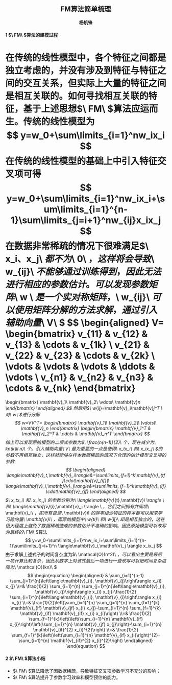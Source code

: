## <center>FM算法简单梳理</center>

<center><strong>杨航锋</strong></center>

#### 1  $\ FM\ $算法的建模过程

在传统的线性模型中，各个特征之间都是独立考虑的，并没有涉及到特征与特征之间的交互关系，但实际上大量的特征之间是相互关联的。如何寻找相互关联的特征，基于上述思想$\ FM\ $算法应运而生。传统的线性模型为
$$
y=w_0+\sum\limits_{i=1}^nw_ix_i
$$
在传统的线性模型的基础上中引入特征交叉项可得
$$
y=w_0+\sum\limits_{i=1}^nw_ix_i+\sum\limits_{i=1}^{n-1}\sum\limits_{j=i+1}^nw_{ij}x_ix_j
$$
在数据非常稀疏的情况下很难满足$\ x_i、x_j\ $都不为$\ 0\ $，这样将会导致$\ w_{ij}\ $不能够通过训练得到，因此无法进行相应的参数估计。可以发现参数矩阵$\ w \ $是一个实对称矩阵，$\ w_{ij}\ $可以使用矩阵分解的方法求解，通过引入辅助向量$\  V\ $
$$
\begin{aligned}
V=
\begin{bmatrix}
v_{11} & v_{12} & v_{13} & \cdots & v_{1k} \\
v_{21} & v_{22} & v_{23} & \cdots & v_{2k} \\
\vdots & \vdots & \vdots & \ddots & \vdots \\
v_{n1} & v_{n2} & v_{n3} & \cdots & v_{nk}
\end{bmatrix}
=
\begin{bmatrix}
\mathbf{v}_1\\
\mathbf{v}_2\\
\vdots\\
\mathbf{v}_n
\end{bmatrix}
\end{aligned}
$$
然后用$\ w_{ij}=\mathbf{v}_i\mathbf{v}_j^T \ $对$\ w\  $进行分解
$$
w=VV^T=
\begin{bmatrix}
\mathbf{v}_1\\
\mathbf{v}_2\\
\vdots\\
\mathbf{v}_n
\end{bmatrix}
\begin{bmatrix}
\mathbf{v}_1^T &
\mathbf{v}_2^T & 
\cdots & 
\mathbf{v}_n^T
\end{bmatrix}
$$
综上可以发现原始模型的二项式参数为$\ \frac{n(n-1)}{2}\ $个，现在减少为$\ kn(k\ll n)\ $个。引入辅助向量$\ V\ $最为重要的一点是使得$\ x_tx_i\ $和$\ x_ix_j\ $的参数不再相互独立，这样就能够在样本数据稀疏的情况下合理的估计模型交叉项的参数
$$
\begin{aligned}
\langle\mathbf{v}_t,\mathbf{v}_i\rangle&=\sum\limits_{f=1}^k\mathbf{v}_{tf}\cdot\mathbf{v}_{if}\\
\langle\mathbf{v}_i,\mathbf{v}_j\rangle&=\sum\limits_{f=1}^k\mathbf{v}_{if}\cdot\mathbf{v}_{jf}
\end{aligned}
$$
$\ x_tx_i\ $和$\ x_ix_j\  $的参数分别为$\ \langle\mathbf{v}_{t},\mathbf{v}_i \rangle \ $和$\ \langle\mathbf{v}_{i},\mathbf{v}_j \rangle \ $，它们之间拥有共同项$\ \mathbf{v}_i\ $，即所有包含$\ \mathbf{v}_i\ $的非零组合特征的样本都可以用来学习隐向量$\  \mathbf{v}_i\ $，而原始模型中$\ w_{ti}\ $和$\ w_{ij}\ $却是相互独立的，这在很大程度上避免了数据稀疏造成的参数估计不准确的影响。因此原始模型可以改写为最终的$\ FM\ $算法
$$
y=w_0+\sum\limits_{i=1}^nw_ix_i+\sum\limits_{i=1}^{n-1}\sum\limits_{j=i+1}^n \langle\mathbf{v}_i,\mathbf{v}_j \rangle x_ix_j
$$
由于求解上述式子的时间复杂度为$\ \mathcal{O}(n^2)\ $，可以看出主要是最后一项计算比较复杂，因此从数学上对该式最后一项进行一些改写可以把时间复杂度降为$\ \mathcal{O}(kn)\ $
$$
\begin{equation}
\begin{aligned} & \sum_{i=1}^{n-1} \sum_{j=1}^{n}\left\langle\mathbf{v}_{i}, \mathbf{v}_{j}\right\rangle x_{i} x_{j} \\=& \frac{1}{2} \sum_{i=1}^{n} \sum_{j=1}^{n}\left\langle\mathbf{v}_{i}, \mathbf{v}_{j}\right\rangle x_{i} x_{j}-\frac{1}{2} \sum_{i=1}^{n}\left\langle\mathbf{v}_{i}, \mathbf{v}_{i}\right\rangle x_{i} x_{i} \\=& \frac{1}{2}\left(\sum_{i=1}^{n} \sum_{j=1}^{n} \sum_{f=1}^{k} \mathbf{v}_{if} \mathbf{v}_{jf} x_{i} x_{j}-\sum_{i=1}^{n} \sum_{f=1}^{k} \mathbf{v}_{if} \mathbf{v}_{if} x_{i} x_{i}\right) \\=& \frac{1}{2} \sum_{f=1}^{k}\left(\left(\sum_{i=1}^{n} \mathbf{v}_{if} x_{i}\right)\left(\sum_{j=1}^{n} \mathbf{v}_{jf} x_{j}\right)-\sum_{i=1}^{n} \mathbf{v}_{if}^{2} x_{i}^{2}\right) \\=& \frac{1}{2} \sum_{f=1}^{k}\left(\left(\sum_{i=1}^{n} \mathbf{v}_{if} x_{i}\right)^{2}-\sum_{i=1}^{n} \mathbf{v}_{if}^{2} x_{i}^{2}\right) \end{aligned}
\end{equation}
$$

#### 2  $\ FM\ $算法小结

- $\ FM\ $算法降低了因数据稀疏，导致特征交叉项参数学习不充分的影响；
- $\ FM\ $算法提升了参数学习效率和模型预估的能力。

